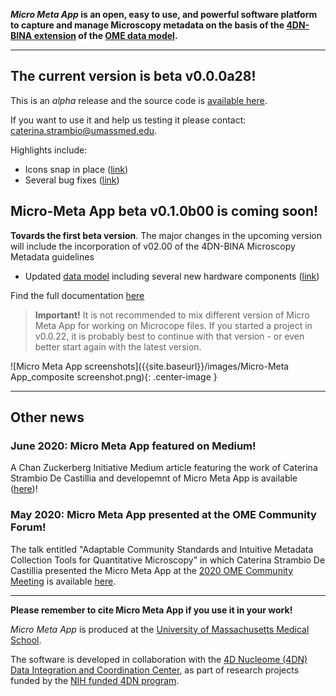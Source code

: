 
<!-- ## Micro Meta App -->

**_Micro Meta App_ is an open, easy to use, and powerful software platform to capture and manage Microscopy metadata on the basis of the [4DN-BINA extension](https://arxiv.org/abs/1910.11370) of the [OME data model](https://docs.openmicroscopy.org/ome-model/6.1.1/developers/model-overview.html).**

----

## The current version is beta v0.0.0a28!

This is an *alpha* release and the source code is [available here](https://github.com/WU-BIMAC/4DNMicroscopyMetadataToolReact).

If you want to use it and help us testing it please contact: caterina.strambio@umassmed.edu.

<!-- See the [changelog]() for more details. -->

Highlights include:
* Icons snap in place ([link]())
* Several bug fixes ([link]())

## Micro-Meta App beta v0.1.0b00 is coming soon!

**Tovards the first beta version**.
The major changes in the upcoming version will include the incorporation of v02.00 of the 4DN-BINA Microscopy Metadata guidelines
* Updated [data model](https://github.com/WU-BIMAC/MicroscopyMetadata4DNGuidelines/tree/master/Model/in%20progress/v02-00) including several new hardware components ([link](https://github.com/WU-BIMAC/MicroscopyMetadata4DNGuidelines/blob/master/Model/in%20progress/v02-00/4DN-BINA-OME-Microscopy%20Metadata_ER%20diagram_CORE%2BBASIC.jpg))

Find the full documentation [here](https://micrometaapp-docs.readthedocs.io/en/latest/index.html)

> **Important!** It is not recommended to mix different version of Micro Meta App for working on Microcope files. If you started a project in v0.0.22, it is probably best to continue with that version - or even better start again with the latest version.

![Micro Meta App screenshots]({{site.baseurl}}/images/Micro-Meta App_composite screenshot.png){: .center-image }



----
## Other news

### June 2020: Micro Meta App featured on Medium!
A Chan Zuckerberg Initiative Medium article featuring the work of Caterina Strambio De Castillia and developemnt of Micro Meta App is available ([here](https://medium.com/@cziscience/5-imaging-scientists-share-insights-1ece553e9da3))!

### May 2020: Micro Meta App presented at the OME Community Forum!
The talk entitled "Adaptable Community Standards and Intuitive Metadata Collection Tools for Quantitative Microscopy" in which Caterina Strambio De Castillia presented the Micro Meta App at the [2020 OME Community Meeting](https://www.openmicroscopy.org/events/ome-community-meeting-2020/) is available [here](https://www.openmicroscopy.org/events/ome-community-meeting-2020/day2/).

----
**Please remember to cite Micro Meta App if you use it in your work!**

_Micro Meta App_ is produced at the <a href="https://www.umassmed.edu/pmm/">University of Massachusetts Medical School</a>.

The software is developed in collaboration with the <a href="http://dcic.4dnucleome.org/">4D Nucleome (4DN) Data Integration and Coordination Center</a>, as part of research projects funded by the <a href="https://commonfund.nih.gov/4DNucleome">NIH funded 4DN program</a>.
